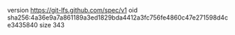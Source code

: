 version https://git-lfs.github.com/spec/v1
oid sha256:4a36e9a7a861189a3ed1829bda4412a3fc756fe4860c47e271598d4ce3435840
size 343
